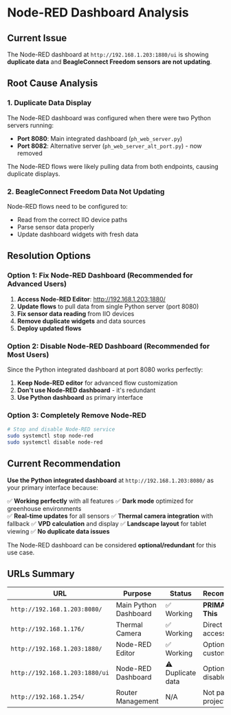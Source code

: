 # Node-RED Dashboard Analysis

## Current Issue
The Node-RED dashboard at `http://192.168.1.203:1880/ui` is showing **duplicate data** and **BeagleConnect Freedom sensors are not updating**.

## Root Cause Analysis

### 1. Duplicate Data Display
The Node-RED dashboard was configured when there were two Python servers running:
- **Port 8080**: Main integrated dashboard (`ph_web_server.py`)
- **Port 8082**: Alternative server (`ph_web_server_alt_port.py`) - now removed

The Node-RED flows were likely pulling data from both endpoints, causing duplicate displays.

### 2. BeagleConnect Freedom Data Not Updating
Node-RED flows need to be configured to:
- Read from the correct IIO device paths
- Parse sensor data properly
- Update dashboard widgets with fresh data

## Resolution Options

### Option 1: Fix Node-RED Dashboard (Recommended for Advanced Users)
1. **Access Node-RED Editor**: http://192.168.1.203:1880/
2. **Update flows** to pull data from single Python server (port 8080)
3. **Fix sensor data reading** from IIO devices
4. **Remove duplicate widgets** and data sources
5. **Deploy updated flows**

### Option 2: Disable Node-RED Dashboard (Recommended for Most Users)
Since the Python integrated dashboard at port 8080 works perfectly:
1. **Keep Node-RED editor** for advanced flow customization
2. **Don't use Node-RED dashboard** - it's redundant
3. **Use Python dashboard** as primary interface

### Option 3: Completely Remove Node-RED
```bash
# Stop and disable Node-RED service
sudo systemctl stop node-red
sudo systemctl disable node-red
```

## Current Recommendation

**Use the Python integrated dashboard** at `http://192.168.1.203:8080/` as your primary interface because:

✅ **Working perfectly** with all features
✅ **Dark mode** optimized for greenhouse environments  
✅ **Real-time updates** for all sensors
✅ **Thermal camera integration** with fallback
✅ **VPD calculation** and display
✅ **Landscape layout** for tablet viewing
✅ **No duplicate data issues**

The Node-RED dashboard can be considered **optional/redundant** for this use case.

## URLs Summary

| URL | Purpose | Status | Recommendation |
|-----|---------|--------|----------------|
| `http://192.168.1.203:8080/` | Main Python Dashboard | ✅ Working | **PRIMARY - Use This** |
| `http://192.168.1.176/` | Thermal Camera | ✅ Working | Direct camera access |
| `http://192.168.1.203:1880/` | Node-RED Editor | ✅ Working | Optional for customization |
| `http://192.168.1.203:1880/ui` | Node-RED Dashboard | ⚠️ Duplicate data | Optional - can disable |
| `http://192.168.1.254/` | Router Management | N/A | Not part of project |
